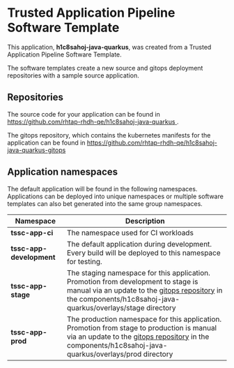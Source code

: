 # Trusted Application Pipeline Software Template

This application, **h1c8sahoj-java-quarkus**, was created from a Trusted Application Pipeline Software Template.

The software templates create a new source and gitops deployment repositories with a sample source application. 

## Repositories

The source code for your application can be found in [https://github.com/rhtap-rhdh-qe/h1c8sahoj-java-quarkus ](https://github.com/rhtap-rhdh-qe/h1c8sahoj-java-quarkus ).
 
The gitops repository, which contains the kubernetes manifests for the application can be found in 
[https://github.com/rhtap-rhdh-qe/h1c8sahoj-java-quarkus-gitops ](https://github.com/rhtap-rhdh-qe/h1c8sahoj-java-quarkus-gitops ) 

## Application namespaces 

The default application will be found in the following namespaces. Applications can be deployed into unique namespaces or multiple software templates can also bet generated into the same group namespaces.  

|  Namespace   |  Description   |  
| -------- | -------- |
| **tssc-app-ci** | The namespace used for CI workloads |
| **tssc-app-development** | The default application during development. Every build will be deployed to this namespace for testing. |
| **tssc-app-stage** | The staging namespace for this application. Promotion from development to stage is manual via an update to the [gitops repository](https://github.com/rhtap-rhdh-qe/h1c8sahoj-java-quarkus-gitops ) in the components/h1c8sahoj-java-quarkus/overlays/stage directory |
| **tssc-app-prod** | The production namespace for this application. Promotion from stage to production is manual via an update to the [gitops repository](https://github.com/rhtap-rhdh-qe/h1c8sahoj-java-quarkus-gitops ) in the components/h1c8sahoj-java-quarkus/overlays/prod directory |